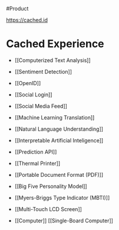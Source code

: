 #Product


https://cached.id

# Cached Experience

- [[Computerized Text Analysis]]
- [[Sentiment Detection]]
- [[OpenID]]
- [[Social Login]]
- [[Social Media Feed]]
- [[Machine Learning Translation]]
- [[Natural Language Understanding]]
- [[Interpretable Artificial Inteligence]]

- [[Prediction API]]

- [[Thermal Printer]]
- [[Portable Document Format (PDF)]]

- [[Big Five Personality Model]]
- [[Myers-Briggs Type Indicator (MBTI)]]

- [[Multi-Touch LCD Screen]]
- [[Computer]] [[Single-Board Computer]]
